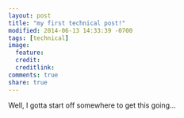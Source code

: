 ```yaml
---
layout: post
title: "my first technical post!"
modified: 2014-06-13 14:33:39 -0700
tags: [technical]
image:
  feature:
  credit:
  creditlink:
comments: true
share: true
---
```


Well, I gotta start off somewhere to get this going...

